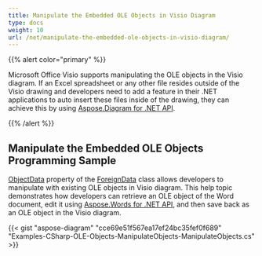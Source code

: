 ```yaml
---
title: Manipulate the Embedded OLE Objects in Visio Diagram
type: docs
weight: 10
url: /net/manipulate-the-embedded-ole-objects-in-visio-diagram/
---
```


{{% alert color="primary" %}} 

Microsoft Office Visio supports manipulating the OLE objects in the Visio diagram. If an Excel spreadsheet or any other file resides outside of the Visio drawing and developers need to add a feature in their .NET applications to auto insert these files inside of the drawing, they can achieve this by using [Aspose.Diagram for .NET API](http://www.aspose.com/products/diagram/net).

{{% /alert %}} 
## **Manipulate the Embedded OLE Objects Programming Sample**
[ObjectData](http://www.aspose.com/api/net/diagram/aspose.diagram/foreigndata/properties/objectdata) property of the [ForeignData](http://www.aspose.com/api/net/diagram/aspose.diagram/foreigndata) class allows developers to manipulate with existing OLE objects in Visio diagram. This help topic demonstrates how developers can retrieve an OLE object of the Word document, edit it using [Aspose.Words for .NET API](http://www.aspose.com/products/words/net), and then save back as an OLE object in the Visio diagram.

{{< gist "aspose-diagram" "cce69e51f567ea17ef24bc35fef0f689" "Examples-CSharp-OLE-Objects-ManipulateObjects-ManipulateObjects.cs" >}}
